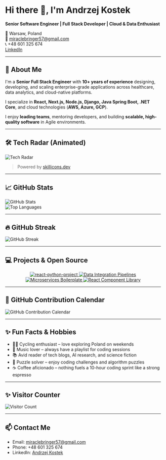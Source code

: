 # Hi there 👋, I'm Andrzej Kostek

**Senior Software Engineer | Full Stack Developer | Cloud & Data Enthusiast**  

📍 Warsaw, Poland  
📧 miraclebringer57@gmail.com  
📞 +48 601 325 674  
[LinkedIn](https://www.linkedin.com/in/andrzej-kostek-9a19a0388/)

---

## 🚀 About Me

I'm a **Senior Full Stack Engineer** with **10+ years of experience** designing, developing, and scaling enterprise-grade applications across healthcare, data analytics, and cloud-native platforms.  

I specialize in **React, Next.js, Node.js, Django, Java Spring Boot, .NET Core**, and cloud technologies (**AWS, Azure, GCP**).  

I enjoy **leading teams**, mentoring developers, and building **scalable, high-quality software** in Agile environments.

---

## 🛠 Tech Radar (Animated)

![Tech Radar](https://skillicons.dev/icons?i=python,java,csharp,js,ts,nodejs,react,nextjs,django,spring,aws,azure,gcp,docker,kubernetes,terraform,postgres,mysql,mongodb,kafka,rabbitmq,jest,pytest,tailwind,materialui)

> Powered by [skillicons.dev](https://skillicons.dev)

---

## 📈 GitHub Stats

![GitHub Stats](https://github-readme-stats.vercel.app/api?username=HickAI&show_icons=true&theme=radical)  
![Top Languages](https://github-readme-stats.vercel.app/api/top-langs/?username=HickAI&layout=compact&theme=radical)

---

## 🔥 GitHub Streak

![GitHub Streak](https://github-readme-streak-stats.herokuapp.com/?user=HickAI&theme=radical&hide_border=true)

---

## 💻 Projects & Open Source

<div align="center">
  <a href="https://github.com/HickAI/react-python">
    <img src="https://github-readme-stats.vercel.app/api/pin/?username=HickAI&repo=react-python&theme=radical" alt="react-python-project" />
  </a>
  <a href="https://github.com/HickAI/data-pipelines">
    <img src="https://github-readme-stats.vercel.app/api/pin/?username=HickAI&repo=data-pipelines&theme=radical" alt="Data Integration Pipelines" />
  </a>
  <a href="https://github.com/HickAI/microservices-boilerplate">
    <img src="https://github-readme-stats.vercel.app/api/pin/?username=HickAI&repo=microservices-boilerplate&theme=radical" alt="Microservices Boilerplate" />
  </a>
  <a href="https://github.com/HickAI/react-components">
    <img src="https://github-readme-stats.vercel.app/api/pin/?username=HickAI&repo=react-components&theme=radical" alt="React Component Library" />
  </a>
</div>

---

## 📅 GitHub Contribution Calendar

![GitHub Contribution Calendar](https://github.com/HickAI/github-contribution-grid-snake.svg)

---

## ✨ Fun Facts & Hobbies

- 🚴‍♂️ Cycling enthusiast – love exploring Poland on weekends  
- 🎵 Music lover – always have a playlist for coding sessions  
- 📚 Avid reader of tech blogs, AI research, and science fiction  
- 🧩 Puzzle solver – enjoy coding challenges and algorithm puzzles  
- ☕ Coffee aficionado – nothing fuels a 10-hour coding sprint like a strong espresso  

---

## ✨ Visitor Counter

![Visitor Count](https://profile-counter.glitch.me/HickAI/count.svg)

---

## 📫 Contact Me

- Email: miraclebringer57@gmail.com  
- Phone: +48 601 325 674  
- LinkedIn: [Andrzej Kostek](https://www.linkedin.com/in/andrzej-kostek-9a19a0388/)  

